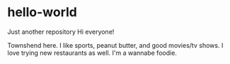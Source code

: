 # hello-world
Just another repository
Hi everyone!

Townshend here. I like sports, peanut butter, and good movies/tv shows. 
I love trying new restaurants as well. I'm a wannabe foodie. 
